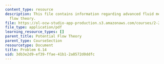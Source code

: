```yaml
---
content_type: resource
description: This file contains information regarding advanced fluid mechanics, potential
  flow theory.
file: https://ol-ocw-studio-app-production.s3.amazonaws.com/courses/2-25-advanced-fluid-mechanics-fall-2013/3db3e2d9ef39ffae41b12a8572d0ddfc_MIT2_25F13_Problem6.14.pdf
file_type: application/pdf
learning_resource_types: []
parent_title: Potential Flow Theory
parent_type: CourseSection
resourcetype: Document
title: Problem 6.14
uid: 3db3e2d9-ef39-ffae-41b1-2a8572d0ddfc
---
```


